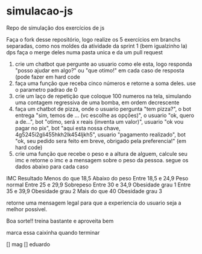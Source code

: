 # simulacao-js
Repo de simulação dos exercícios de js

Faça o fork desse repositório, logo realize os 5 exercícios em branchs separadas, como nos moldes da atividade da sprint 1 (bem igualzinho la)
dps faça o merge deles numa pasta unica e da um pull request

1) crie um chatbot que pergunte ao usuario como ele esta, logo responda "posso ajudar em algo?" ou "que otimo!" em cada caso de resposta (pode fazer em hard code
2) faça uma função que receba cinco números e retorne a soma deles. use o parametro padrao de 0
3) crie um laço de repetição que coloque 100 numeros na tela, simulando uma contagem regressiva de uma bomba, em ordem decrescente
4) faça um chatbot de pizza, onde o usuario pergunta "tem pizza?", o bot entrega "sim, temos de ... (vc escolhe as opções)", o usuario "ok, quero a de...", bot "otimo, será x reais (inventa um valor)", usuario "ok vou pagar no pix", bot "aqui esta nossa chave, 4g5245i2gli455hkh2lk454ljkh5", usuario "pagamento realizado", bot "ok, seu pedido sera feito em breve, obrigado pela preferencia!" (em hard code)
5) crie uma função que recebe o peso e a altura de alguem, calcule seu imc e retorne o imc e a mensagem sobre o peso da pessoa. segue os dados abaixo para cada caso

IMC	Resultado
Menos do que 18,5	Abaixo do peso
Entre 18,5 e 24,9	Peso normal
Entre 25 e 29,9	Sobrepeso
Entre 30 e 34,9	Obesidade grau 1
Entre 35 e 39,9	Obesidade grau 2
Mais do que 40	Obesidade grau 3

retorne uma mensagem legal para que a experiencia do usuario seja a melhor possivel.

Boa sorte!! treina bastante e aproveita bem

marca essa caixinha quando terminar

[] mag
[] eduardo
